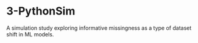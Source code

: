 # 3-PythonSim
A simulation study exploring informative missingness as a type of dataset shift in ML models.
